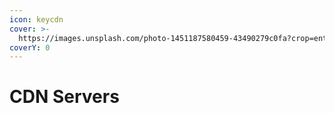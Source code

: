```yaml
---
icon: keycdn
cover: >-
  https://images.unsplash.com/photo-1451187580459-43490279c0fa?crop=entropy&cs=srgb&fm=jpg&ixid=M3wxOTcwMjR8MHwxfHNlYXJjaHwzfHxuZXR3b3JrfGVufDB8fHx8MTc1ODU2NjMzOHww&ixlib=rb-4.1.0&q=85
coverY: 0
---
```


# CDN Servers


